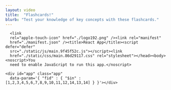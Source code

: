 ```yaml
---
layout: video
title:  "Flashcards!"
blurb: "Test your knowledge of key concepts with these flashcards."
---
```

      
      
      <link
      rel="apple-touch-icon" href="./logo192.png" /><link rel="manifest"
      href="./manifest.json" /><title>React App</title><script defer="defer"
      src="./static/js/main.9f45f52c.js"></script><link
      href="./static/css/main.86d29117.css" rel="stylesheet"></head><body><noscript>You
      need to enable JavaScript to run this app.</noscript>

    <div id="app" class="app"
      data-param='{ "fid" : { "$in" : [1,2,3,4,5,6,7,8,9,10,11,12,14,13,14] } }'></div>


